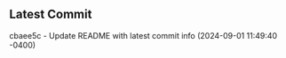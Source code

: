 
## Latest Commit
cbaee5c - Update README with latest commit info (2024-09-01 11:49:40 -0400) <Yunxi-Zhou>
